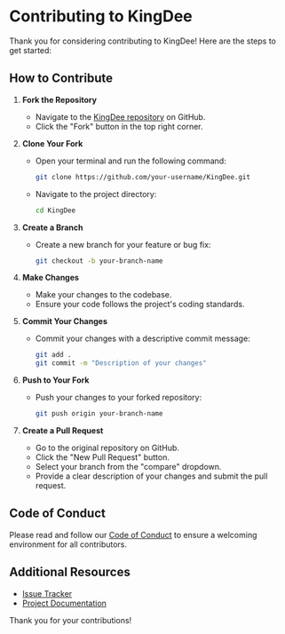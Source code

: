 # Contributing to KingDee

Thank you for considering contributing to KingDee! Here are the steps to get started:

## How to Contribute

1. **Fork the Repository**

   - Navigate to the [KingDee repository](https://github.com/your-repo/KingDee) on GitHub.
   - Click the "Fork" button in the top right corner.

2. **Clone Your Fork**

   - Open your terminal and run the following command:

     ```bash
     git clone https://github.com/your-username/KingDee.git
     ```

   - Navigate to the project directory:

     ```bash
     cd KingDee
     ```

3. **Create a Branch**

   - Create a new branch for your feature or bug fix:

     ```bash
     git checkout -b your-branch-name
     ```

4. **Make Changes**

   - Make your changes to the codebase.
   - Ensure your code follows the project's coding standards.

5. **Commit Your Changes**

   - Commit your changes with a descriptive commit message:

     ```bash
     git add .
     git commit -m "Description of your changes"
     ```

6. **Push to Your Fork**

   - Push your changes to your forked repository:

     ```bash
     git push origin your-branch-name
     ```

7. **Create a Pull Request**
   - Go to the original repository on GitHub.
   - Click the "New Pull Request" button.
   - Select your branch from the "compare" dropdown.
   - Provide a clear description of your changes and submit the pull request.

## Code of Conduct

Please read and follow our [Code of Conduct](CODE_OF_CONDUCT.md) to ensure a welcoming environment for all contributors.

## Additional Resources

- [Issue Tracker](https://github.com/your-repo/KingDee/issues)
- [Project Documentation](https://github.com/your-repo/KingDee/wiki)

Thank you for your contributions!
